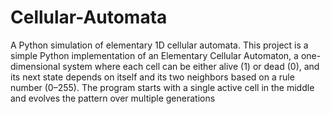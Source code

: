 # Cellular-Automata
A Python simulation of elementary 1D cellular automata.
This project is a simple Python implementation of an Elementary Cellular Automaton, a one-dimensional system where each cell can be either alive (1) or dead (0), and its next state depends on itself and its two neighbors based on a rule number (0–255). The program starts with a single active cell in the middle and evolves the pattern over multiple generations
